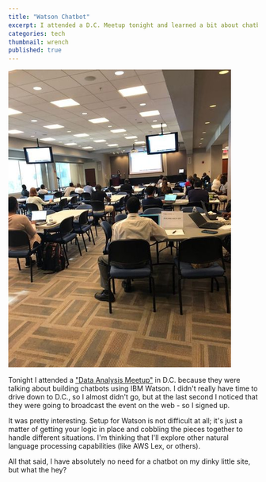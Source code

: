 ```yaml
---
title: "Watson Chatbot"
excerpt: I attended a D.C. Meetup tonight and learned a bit about chatbots.
categories: tech
thumbnail: wrench
published: true
---
```

!["D.C. Data Analysis Meetup"](/images/chatbots.jpeg)

Tonight I attended a ["Data Analysis Meetup"](https://www.meetup.com/BDU-WashingtonDC/events/251906773/) in D.C. because they were talking about building chatbots using IBM Watson. I didn't really have time to drive down to D.C., so I almost didn't go, but at the last second I noticed that they were going to broadcast the event on the web - so I signed up. 

It was pretty interesting. Setup for Watson is not difficult at all; it's just a matter of getting your logic in place and cobbling the pieces together to handle different situations. I'm thinking that I'll explore other natural language processing capabilities (like AWS Lex, or others).  

All that said, I have absolutely no need for a chatbot on my dinky little site, but what the hey?
